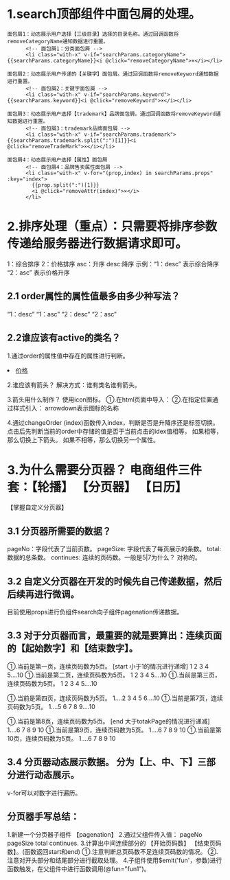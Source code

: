 

# 1.search顶部组件中面包屑的处理。
    
    面包屑1：动态展示用户选择【三级目录】选择的目录名称。通过回调函数将removeCategoryName通知数据进行重置。
          <!-- 面包屑1：分类面包屑 -->
          <li class="with-x" v-if="searchParams.categoryName">{{searchParams.categoryName}}<i @click="removeCategoryName">×</i></li>
    
    面包屑2：动态展示用户传递的【关键字】面包屑。通过回调函数将removeKeyword通知数据进行重置。
          <!-- 面包屑2：关键字面包屑 -->
          <li class="with-x" v-if="searchParams.keyword">{{searchParams.keyword}}<i @click="removeKeyword">×</i></li>
    
    面包屑3：动态展示用户选择【trademark】品牌面包屑。通过回调函数将removeKeyword通知数据进行重置。
          <!-- 面包屑3：trademark品牌面包屑 -->
          <li class="with-x" v-if="searchParams.trademark">{{searchParams.trademark.split(":")[1]}}<i @click="removeTradeMark">×</i></li>
    
    面包屑4：动态展示用户选择【属性】面包屑
          <!-- 面包屑4：品牌售卖属性面包屑 -->
          <li class="with-x" v-for="(prop,index) in searchParams.props" :key="index">
            {{prop.split(":")[1]}}
            <i @click="removeAttr(index)">×</i>
          </li>


# 2.排序处理（重点）：只需要将排序参数传递给服务器进行数据请求即可。
  1：综合排序  2：价格排序   asc：升序    desc:降序
  示例：“1：desc” 表示综合降序     “2：asc” 表示价格升序

## 2.1 order属性的属性值最多由多少种写法？
  “1：desc” “1：asc” “2：desc” “2：asc”

## 2.2谁应该有active的类名？
  1.通过order的属性值中存在的属性进行判断。
    <li :class="{active:isOne}">
      <a href="#">价格</a>
    </li>

  2.谁应该有箭头？
    解决方式：谁有类名谁有箭头。

  3.箭头用什么制作？
    使用icon图标。
    ①.在html页面中导入：<link rel="stylesheet" href="https://at.alicdn.com/t/font_3449902_pa6ns96g1wr.css">
    ②.在指定位置通过样式引入：<span v-show="isTwo" class="iconfont icon-arrowdown"></span>  arrowdown表示图标的名称

  4.通过changeOrder (index)函数传入index，判断是否是升降序还是标签切换。
    点击后先判断当前的order中存储的值是否于当前点击的idex值相等，
       如果相等，那么切换上下箭头。
       如果不相等，那么切换另一个属性。

# 3.为什么需要分页器？   电商组件三件套：【轮播】 【分页器】 【日历】
 【掌握自定义分页器】
## 3.1 分页器所需要的数据？
  pageNo：字段代表了当前页数。
  pageSize: 字段代表了每页展示的条数。
  total:    数据的总条数。
  continues: 连续的页码数。一般是5|7为什么？ 对称的。

## 3.2 自定义分页器在开发的时候先自己传递数据，然后后续再进行微调。
  目前使用props进行负组件search向子组件pagenation传递数据。

## 3.3 对于分页器而言，最重要的就是要算出：连续页面的【起始数字】和【结束数字】。
  ①.当前是第一页，连续页码数为5页。  [start 小于1的情况进行递增]
    1 2 3 4 5....10
  ①.当前是第二页，连续页码数为5页。
    1 2 3 4 5....10
  ①.当前是第三页，连续页码数为5页。
    1 2 3 4 5....10
  
  ①.当前是第四页，连续页码数为5页。
    1....2 3 4 5 6....10
  ①.当前是第7页，连续页码数为5页。
    1....5 6 7 8 9....10

  ①.当前是第8页，连续页码数为5页。  [end 大于totakPage的情况进行递减]
    1....6 7 8 9 10
  ①.当前是第9页，连续页码数为5页。
    1....6 7 8 9 10
  ①.当前是第10页，连续页码数为5页。
    1....6 7 8 9 10


## 3.4 分页器动态展示数据。   分为【上、中、下】三部分进行动态展示。
  v-for可以对数字进行遍历。

## 分页器手写总结：
   1.新建一个分页器子组件                  【pagenation】
   2.通过父组件传入值：   pageNo pageSize total continues.
   3.计算出中间连续部分的 【开始页码数】 【结束页码数】。(函数返回start和end)
      ①.注意判断总页码数不足连续页码数的情况。
      ②.注意对开头部分和结尾部分进行截取处理。
   4.子组件使用$emit('fun'，参数)进行函数触发，在父组件中进行函数调用(@fun="fun1")。